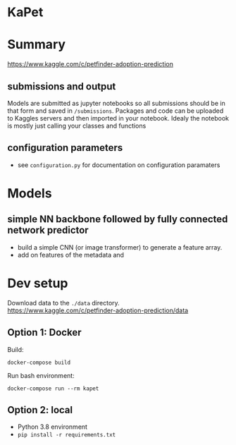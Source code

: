 KaPet
====

# Summary
https://www.kaggle.com/c/petfinder-adoption-prediction

## submissions and output
Models are submitted as jupyter notebooks so all submissions should be in that form and saved in `/submissions`. 
Packages and code can be uploaded to Kaggles servers and then imported in your notebook.
Idealy the notebook is mostly just calling your classes and functions

## configuration parameters
- see `configuration.py` for documentation on configuration paramaters

# Models

## simple NN backbone followed by fully connected network predictor
- build a simple CNN (or image transformer) to generate a feature array. 
- add on features of the metadata and 

# Dev setup

Download data to the `./data` directory.
https://www.kaggle.com/c/petfinder-adoption-prediction/data

## Option 1: Docker 
Build:
```shell
docker-compose build
```

Run bash environment:
```shell
docker-compose run --rm kapet 
```

## Option 2: local
- Python 3.8 environment
- `pip install -r requirements.txt`
